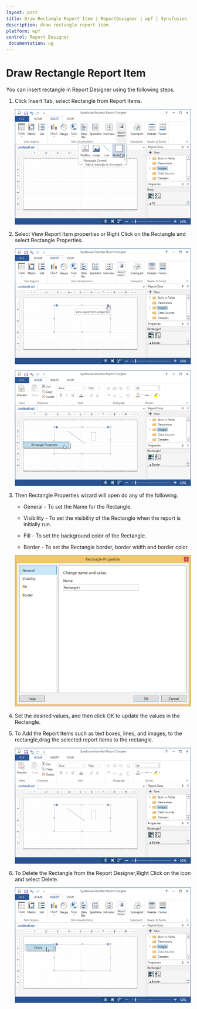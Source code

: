 ```yaml
---
layout: post
title: Draw Rectangle Report Item | ReportDesigner | wpf | Syncfusion
description: draw rectangle report item
platform: wpf
control: Report Designer
 documentation: ug
---
```


# Draw Rectangle Report Item

You can insert rectangle in Report Designer using the following steps.

1. Click Insert Tab, select Rectangle from Report Items.

   ![](Draw-Rectangle-Report-Item_images/Draw-Rectangle-Report-Item_img1.png)
   
2. Select View Report Item properties or Right Click on the Rectangle and select Rectangle Properties.

   ![](Draw-Rectangle-Report-Item_images/Draw-Rectangle-Report-Item_img2.png)
   
   ![](Draw-Rectangle-Report-Item_images/Draw-Rectangle-Report-Item_img3.png)

3. Then Rectangle Properties wizard will open do any of the following.

   * General - To set the Name for the Rectangle.

   * Visibility - To set the visibility of the Rectangle when the report is initially run. 

   * Fill - To set the background color of the Rectangle.   
   
   * Border - To set the Rectangle border, border width and border color.
   
   ![](Draw-Rectangle-Report-Item_images/Draw-Rectangle-Report-Item_img4.png)
   
3. Set the desired values, and then click OK to update the values in the Rectangle.

4. To Add the Report Items such as text boxes, lines, and images, to the rectangle,drag the selected report items to the rectangle.

   ![](Draw-Rectangle-Report-Item_images/Draw-Rectangle-Report-Item_img5.png)

5. To Delete the Rectangle from the Report Designer,Right Click on the icon and select Delete.

   ![](Draw-Rectangle-Report-Item_images/Draw-Rectangle-Report-Item_img6.png)